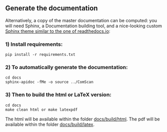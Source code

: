 ## Generate the documentation


Alternatively, a copy of the master documentation can be computed: 
you will need Sphinx, a Documentation building tool, and a nice-looking custom 
[Sphinx theme similar to the one of readthedocs.io](https://sphinx-rtd-theme.readthedocs.io/en/latest/):

### 1) Install requirements:
```
pip install -r requirements.txt
```

### 2) To automatically generate the documentation:
```
cd docs
sphinx-apidoc -fMe -o source ../ComScan
```

### 3) Then to build the html or LaTeX version: 
```
cd docs
make clean html or make latexpdf
```

The html will be available within the folder [docs/build/html](docs/build/html/index.html).
The pdf will be available within the folder [docs/build/latex](docs/build/latex/ComScan.pdf).